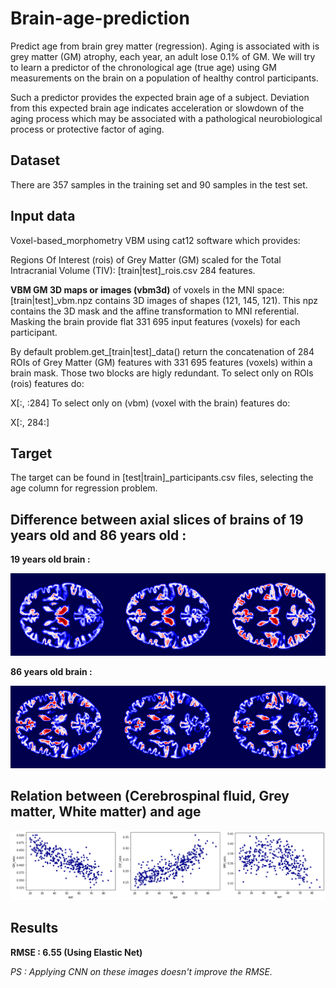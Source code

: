 # Brain-age-prediction

Predict age from brain grey matter (regression). Aging is associated with is grey matter (GM) atrophy, each year, an adult lose 0.1% of GM. We will try to learn a predictor of the chronological age (true age) using GM measurements on the brain on a population of healthy control participants.

Such a predictor provides the expected brain age of a subject. Deviation from this expected brain age indicates acceleration or slowdown of the aging process which may be associated with a pathological neurobiological process or protective factor of aging.

## Dataset
There are 357 samples in the training set and 90 samples in the test set.

## Input data
Voxel-based_morphometry VBM using cat12 software which provides:

Regions Of Interest (rois) of Grey Matter (GM) scaled for the Total Intracranial Volume (TIV): [train|test]_rois.csv 284 features.

**VBM GM 3D maps or images (vbm3d)** of voxels in the MNI space: [train|test]_vbm.npz contains 3D images of shapes (121, 145, 121). This npz contains the 3D mask and the affine transformation to MNI referential. Masking the brain provide flat 331 695 input features (voxels) for each participant.

By default problem.get_[train|test]_data() return the concatenation of 284 ROIs of Grey Matter (GM) features with 331 695 features (voxels) within a brain mask. Those two blocks are higly redundant. To select only on ROIs (rois) features do:

X[:, :284]
To select only on (vbm) (voxel with the brain) features do:

X[:, 284:]

## Target
The target can be found in [test|train]_participants.csv files, selecting the age column for regression problem.

## Difference between axial slices of brains of 19 years old and 86 years old :
**19 years old brain :**
<p align="center">
  <img src="https://github.com/Mehdi2402/images/blob/main/ML_9%20brains%2019_425_.png?raw=true" />
</p>

**86 years old brain :**
<p align="center">
  <img src="https://github.com/Mehdi2402/images/blob/main/ML_9%20brains%2086_464_.png?raw=true" />
</p>

## Relation between (Cerebrospinal fluid, Grey matter, White matter) and age
<p align="center">
  <img src="https://github.com/Mehdi2402/images/blob/main/ML_CSF_GM_WM.png?raw=true" />
</p>

## Results

**RMSE : 6.55 (Using Elastic Net)**

*PS : Applying CNN on these images doesn't improve the RMSE.*
